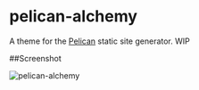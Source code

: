# pelican-alchemy

A theme for the [Pelican](http://getpelican.com) static site generator.
WIP

##Screenshot

![pelican-alchemy](https://raw.github.com/raymondwanyoike/pelican-alchemy/develop/screenshot.jpg)

